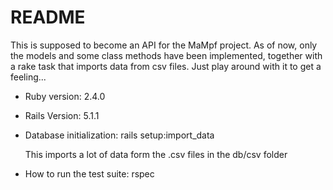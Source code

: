 # README

This is supposed to become an API for the MaMpf project.
As of now, only the models and some class methods have been implemented, together with a rake task that imports data from csv files.
Just play around with it to get a feeling...

* Ruby version: 2.4.0
* Rails Version: 5.1.1

* Database initialization: 
    rails setup:import_data
  
  This imports a lot of data form the .csv files in the db/csv folder

* How to run the test suite: rspec
